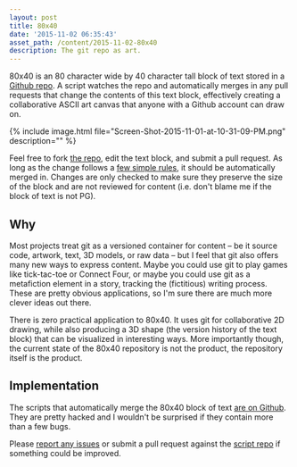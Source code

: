 ```yaml
---
layout: post
title: 80x40
date: '2015-11-02 06:35:43'
asset_path: /content/2015-11-02-80x40
description: The git repo as art.
---
```

80x40 is an 80 character wide by 40 character tall block of text stored in a [Github repo][github]. A script watches the repo and automatically merges in any pull requests that change the contents of this text block, effectively creating a collaborative ASCII art canvas that anyone with a Github account can draw on. 

{% include image.html file="Screen-Shot-2015-11-01-at-10-31-09-PM.png" description="" %}

Feel free to fork [the repo][github], edit the text block, and submit a pull request. As long as the change follows a [few simple rules][about], it should be automatically merged in. Changes are only checked to make sure they preserve the size of the block and are not reviewed for content (i.e. don't blame me if the block of text is not PG).

## Why
Most projects treat git as a versioned container for content – be it source code, artwork, text, 3D models, or raw data – but I feel that git also offers many new ways to express content. Maybe you could use git to play games like tick-tac-toe or Connect Four, or maybe you could use git as a metafiction element in a story, tracking the (fictitious) writing process. These are pretty obvious applications, so I'm sure there are much more clever ideas out there.

There is zero practical application to 80x40. It uses git for collaborative 2D drawing, while also producing a 3D shape (the version history of the text block) that can be visualized in interesting ways. More importantly though, the current state of the 80x40 repository is not the product, the repository itself is the product. 

## Implementation
The scripts that automatically merge the 80x40 block of text [are on Github][client]. They are pretty hacked and I wouldn't be surprised if they contain more than a few bugs.

Please [report any issues](https://github.com/art-dot-git/80x40-client/issues) or submit a pull request against the [script repo][client] if something could be improved.


[about]: https://github.com/art-dot-git/80x40/blob/master/about.md
[site]: http://art-dot-git.github.io/80x40-client
[github]: https://github.com/art-dot-git/80x40
[client]: https://github.com/art-dot-git/80x40-client

[git-status]: http://www.phoronix.com/scan.php?page=news_item&px=Linux-4.3-Git-Stats